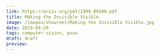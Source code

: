 ```yaml
---
link: https://arxiv.org/pdf/1909.09300.pdf
title: Making the Invisible Visible
image: /images/showreel/Making the Invisible Visible.jpg
date: 2019-09-20
tags: computer-vision, pose
draft: draft
preview:
---
```



